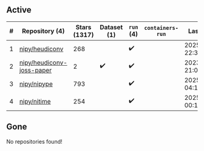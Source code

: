 ## Active
| # | Repository (4) | Stars (1317) | Dataset (1) | `run` (4) | `containers-run` | Last Modified |
| --- | --- | --- | --- | --- | --- | --- |
| 1 | [nipy/heudiconv](https://github.com/nipy/heudiconv) | 268 |  | :heavy_check_mark: |  | 2025-10-16 22:36:00+00:00 |
| 2 | [nipy/heudiconv-joss-paper](https://github.com/nipy/heudiconv-joss-paper) | 2 | :heavy_check_mark: | :heavy_check_mark: |  | 2023-07-17 21:09:07+00:00 |
| 3 | [nipy/nipype](https://github.com/nipy/nipype) | 793 |  | :heavy_check_mark: |  | 2025-10-27 04:13:13+00:00 |
| 4 | [nipy/nitime](https://github.com/nipy/nitime) | 254 |  | :heavy_check_mark: |  | 2025-11-01 00:10:17+00:00 |

## Gone
No repositories found!
